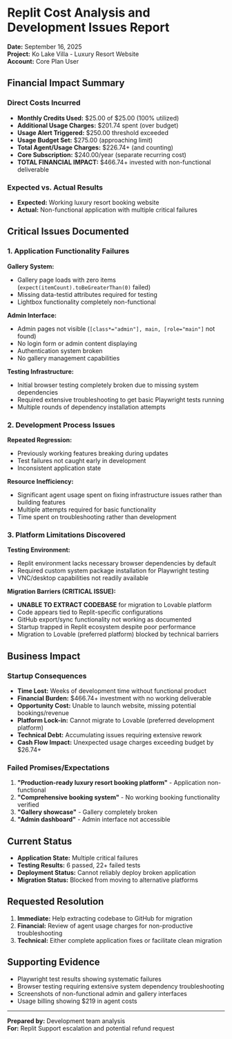 # Replit Cost Analysis and Development Issues Report

**Date:** September 16, 2025  
**Project:** Ko Lake Villa - Luxury Resort Website  
**Account:** Core Plan User  

## Financial Impact Summary

### Direct Costs Incurred
- **Monthly Credits Used:** $25.00 of $25.00 (100% utilized)
- **Additional Usage Charges:** $201.74 spent (over budget)
- **Usage Alert Triggered:** $250.00 threshold exceeded
- **Usage Budget Set:** $275.00 (approaching limit)
- **Total Agent/Usage Charges:** $226.74+ (and counting)
- **Core Subscription:** $240.00/year (separate recurring cost)
- **TOTAL FINANCIAL IMPACT:** $466.74+ invested with non-functional deliverable

### Expected vs. Actual Results
- **Expected:** Working luxury resort booking website
- **Actual:** Non-functional application with multiple critical failures

## Critical Issues Documented

### 1. Application Functionality Failures
**Gallery System:**
- Gallery page loads with zero items (`expect(itemCount).toBeGreaterThan(0)` failed)
- Missing data-testid attributes required for testing
- Lightbox functionality completely non-functional

**Admin Interface:**
- Admin pages not visible (`[class*="admin"], main, [role="main"]` not found)
- No login form or admin content displaying
- Authentication system broken
- No gallery management capabilities

**Testing Infrastructure:**
- Initial browser testing completely broken due to missing system dependencies
- Required extensive troubleshooting to get basic Playwright tests running
- Multiple rounds of dependency installation attempts

### 2. Development Process Issues
**Repeated Regression:**
- Previously working features breaking during updates
- Test failures not caught early in development
- Inconsistent application state

**Resource Inefficiency:**
- Significant agent usage spent on fixing infrastructure issues rather than building features
- Multiple attempts required for basic functionality
- Time spent on troubleshooting rather than development

### 3. Platform Limitations Discovered
**Testing Environment:**
- Replit environment lacks necessary browser dependencies by default
- Required custom system package installation for Playwright testing
- VNC/desktop capabilities not readily available

**Migration Barriers (CRITICAL ISSUE):**
- **UNABLE TO EXTRACT CODEBASE** for migration to Lovable platform
- Code appears tied to Replit-specific configurations
- GitHub export/sync functionality not working as documented
- Startup trapped in Replit ecosystem despite poor performance
- Migration to Lovable (preferred platform) blocked by technical barriers

## Business Impact

### Startup Consequences
- **Time Lost:** Weeks of development time without functional product
- **Financial Burden:** $466.74+ investment with no working deliverable
- **Opportunity Cost:** Unable to launch website, missing potential bookings/revenue
- **Platform Lock-in:** Cannot migrate to Lovable (preferred development platform)
- **Technical Debt:** Accumulating issues requiring extensive rework
- **Cash Flow Impact:** Unexpected usage charges exceeding budget by $26.74+

### Failed Promises/Expectations
1. **"Production-ready luxury resort booking platform"** - Application non-functional
2. **"Comprehensive booking system"** - No working booking functionality verified
3. **"Gallery showcase"** - Gallery completely broken
4. **"Admin dashboard"** - Admin interface not accessible

## Current Status
- **Application State:** Multiple critical failures
- **Testing Results:** 6 passed, 22+ failed tests
- **Deployment Status:** Cannot reliably deploy broken application
- **Migration Status:** Blocked from moving to alternative platforms

## Requested Resolution
1. **Immediate:** Help extracting codebase to GitHub for migration
2. **Financial:** Review of agent usage charges for non-productive troubleshooting
3. **Technical:** Either complete application fixes or facilitate clean migration

## Supporting Evidence
- Playwright test results showing systematic failures
- Browser testing requiring extensive system dependency troubleshooting
- Screenshots of non-functional admin and gallery interfaces
- Usage billing showing $219 in agent costs

---
**Prepared by:** Development team analysis  
**For:** Replit Support escalation and potential refund request